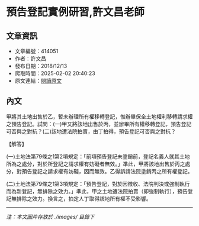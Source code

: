 # 預告登記實例研習,許文昌老師

## 文章資訊
- 文章編號：414051
- 作者：許文昌
- 發布日期：2018/12/13
- 爬取時間：2025-02-02 20:40:23
- 原文連結：[閱讀原文](https://real-estate.get.com.tw/Columns/detail.aspx?no=414051)

## 內文
甲將其土地出售於乙，暫未辦理所有權移轉登記，惟辦畢保全土地權利移轉請求權之預告登記。試問：(一)甲又將該地出售於丙，並辦畢所有權移轉登記，預告登記可否與之對抗？(二)該地遭法院拍賣，由丁拍得，預告登記可否與之對抗？

【解答】

(一)土地法第79條之1第2項規定：「前項預告登記未塗銷前，登記名義人就其土地所為之處分，對於所登記之請求權有妨礙者無效。」準此，甲將該地出售於丙之處分，對預告登記之請求權有妨礙，因而無效。乙得訴請法院塗銷丙之所有權登記。

(二)土地法第79條之1第3項規定：「預告登記，對於因徵收、法院判決或強制執行而為新登記，無排除之效力。」準此，甲之土地遭法院拍賣（即強制執行），預告登記無排除之效力。換言之，拍定人丁取得該地所有權不受影響。

---
*注：本文圖片存放於 ./images/ 目錄下*
